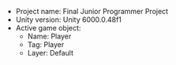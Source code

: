 <!-- UNITY CODE ASSIST INSTRUCTIONS START -->
- Project name: Final Junior Programmer Project
- Unity version: Unity 6000.0.48f1
- Active game object:
  - Name: Player
  - Tag: Player
  - Layer: Default
<!-- UNITY CODE ASSIST INSTRUCTIONS END -->